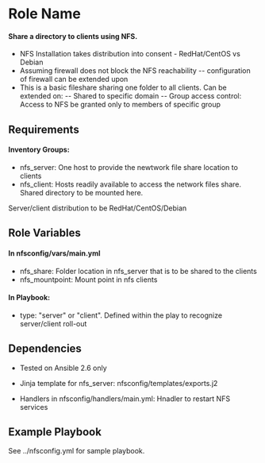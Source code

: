Role Name
=========

#### Share a directory to clients using NFS.

- NFS Installation takes distribution into consent - RedHat/CentOS vs Debian
- Assuming firewall does not block the NFS reachability
-- configuration of firewall can be extended upon
- This is a basic fileshare sharing one folder to all clients. Can be extended on:
-- Shared to specific domain
-- Group access control: Access to NFS be granted only to members of specific group


Requirements
------------

#### Inventory Groups:
- nfs_server: One host to provide the newtwork file share location to clients
- nfs_client: Hosts readily available to access the network files share. Shared directory to be mounted here.

Server/client distribution to be RedHat/CentOS/Debian

Role Variables
--------------

#### In nfsconfig/vars/main.yml
- nfs_share: Folder location in nfs_server that is to be shared to the clients
- nfs_mountpoint: Mount point in nfs clients

#### In Playbook:
- type: "server" or "client". Defined within the play to recognize server/client roll-out


Dependencies
------------

- Tested on Ansible 2.6 only

- Jinja template for nfs_server: nfsconfig/templates/exports.j2
- Handlers in nfsconfig/handlers/main.yml: Hnadler to restart NFS services


Example Playbook
----------------

See ../nfsconfig.yml for sample playbook.
